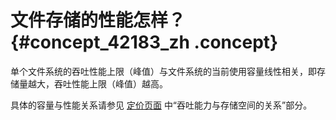 # 文件存储的性能怎样？ {#concept_42183_zh .concept}

单个文件系统的吞吐性能上限（峰值）与文件系统的当前使用容量线性相关，即存储量越大，吞吐性能上限（峰值）越高。

具体的容量与性能关系请参见 [定价页面](https://www.alibabacloud.com/zh/product/nas/pricing?spm=a2796.10410706.1184211.1.71ab1af8qV34bo) 中“吞吐能力与存储空间的关系”部分。

